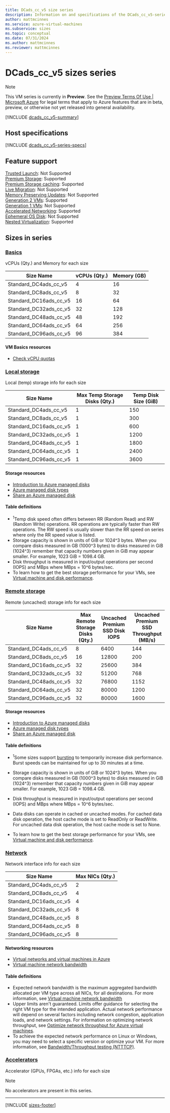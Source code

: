 ```yaml
---
title: DCads_cc_v5 size series
description: Information on and specifications of the DCads_cc_v5-series sizes
author: mattmcinnes
ms.service: azure-virtual-machines
ms.subservice: sizes
ms.topic: conceptual
ms.date: 07/31/2024
ms.author: mattmcinnes
ms.reviewer: mattmcinnes
---
```


# DCads_cc_v5 sizes series
>[!NOTE]
>This VM series is currently in **Preview**. See the [Preview Terms Of Use | Microsoft Azure](https://azure.microsoft.com/support/legal/preview-supplemental-terms/) for legal terms that apply to Azure features that are in beta, preview, or otherwise not yet released into general availability. 

[!INCLUDE [dcads_cc_v5-summary](./includes/dcadsccv5-series-summary.md)]

## Host specifications
[!INCLUDE [dcads_cc_v5-series-specs](./includes/dcadsccv5-series-specs.md)]

## Feature support
[Trusted Launch](../../trusted-launch.md): Not Supported <br>
[Premium Storage](../../premium-storage-performance.md): Supported <br>[Premium Storage caching](../../premium-storage-performance.md): Supported <br>[Live Migration](../../maintenance-and-updates.md): Not Supported <br>[Memory Preserving Updates](../../maintenance-and-updates.md): Not Supported <br>[Generation 2 VMs](../../generation-2.md): Supported <br>[Generation 1 VMs](../../generation-2.md): Not Supported <br>[Accelerated Networking](/azure/virtual-network/create-vm-accelerated-networking-cli): Supported <br>[Ephemeral OS Disk](../../ephemeral-os-disks.md): Not Supported <br>[Nested Virtualization](/virtualization/hyper-v-on-windows/user-guide/nested-virtualization): Supported <br>

## Sizes in series

### [Basics](#tab/sizebasic)

vCPUs (Qty.) and Memory for each size

| Size Name | vCPUs (Qty.) | Memory (GB) |
| --- | --- | --- |
| Standard_DC4ads_cc_v5 | 4 | 16 |
| Standard_DC8ads_cc_v5 | 8 | 32 |
| Standard_DC16ads_cc_v5 | 16 | 64 |
| Standard_DC32ads_cc_v5 | 32 | 128 |
| Standard_DC48ads_cc_v5 | 48 | 192 |
| Standard_DC64ads_cc_v5 | 64 | 256 |
| Standard_DC96ads_cc_v5 | 96 | 384 |

#### VM Basics resources
- [Check vCPU quotas](../../../virtual-machines/quotas.md)

### [Local storage](#tab/sizestoragelocal)

Local (temp) storage info for each size

| Size Name | Max Temp Storage Disks (Qty.) | Temp Disk Size (GiB) |
| --- | --- | --- |
| Standard_DC4ads_cc_v5 | 1 | 150 |
| Standard_DC8ads_cc_v5 | 1 | 300 |
| Standard_DC16ads_cc_v5 | 1 | 600 |
| Standard_DC32ads_cc_v5 | 1 | 1200 |
| Standard_DC48ads_cc_v5 | 1 | 1800 |
| Standard_DC64ads_cc_v5 | 1 | 2400 |
| Standard_DC96ads_cc_v5 | 1 | 3600 |

#### Storage resources
- [Introduction to Azure managed disks](../../../virtual-machines/managed-disks-overview.md)
- [Azure managed disk types](../../../virtual-machines/disks-types.md)
- [Share an Azure managed disk](../../../virtual-machines/disks-shared.md)

#### Table definitions
- <sup>1</sup>Temp disk speed often differs between RR (Random Read) and RW (Random Write) operations. RR operations are typically faster than RW operations. The RW speed is usually slower than the RR speed on series where only the RR speed value is listed.
- Storage capacity is shown in units of GiB or 1024^3 bytes. When you compare disks measured in GB (1000^3 bytes) to disks measured in GiB (1024^3) remember that capacity numbers given in GiB may appear smaller. For example, 1023 GiB = 1098.4 GB.
- Disk throughput is measured in input/output operations per second (IOPS) and MBps where MBps = 10^6 bytes/sec.
- To learn how to get the best storage performance for your VMs, see [Virtual machine and disk performance](../../../virtual-machines/disks-performance.md).

### [Remote storage](#tab/sizestorageremote)

Remote (uncached) storage info for each size

| Size Name | Max Remote Storage Disks (Qty.) | Uncached Premium SSD Disk IOPS | Uncached Premium SSD Throughput (MB/s) |
| --- | --- | --- | --- |
| Standard_DC4ads_cc_v5 | 8 | 6400 | 144 |
| Standard_DC8ads_cc_v5 | 16 | 12800 | 200 |
| Standard_DC16ads_cc_v5 | 32 | 25600 | 384 |
| Standard_DC32ads_cc_v5 | 32 | 51200 | 768 |
| Standard_DC48ads_cc_v5 | 32 | 76800 | 1152 |
| Standard_DC64ads_cc_v5 | 32 | 80000 | 1200 |
| Standard_DC96ads_cc_v5 | 32 | 80000 | 1600 |

#### Storage resources
- [Introduction to Azure managed disks](../../../virtual-machines/managed-disks-overview.md)
- [Azure managed disk types](../../../virtual-machines/disks-types.md)
- [Share an Azure managed disk](../../../virtual-machines/disks-shared.md)

#### Table definitions
- <sup>1</sup>Some sizes support [bursting](../../disk-bursting.md) to temporarily increase disk performance. Burst speeds can be maintained for up to 30 minutes at a time.

- Storage capacity is shown in units of GiB or 1024^3 bytes. When you compare disks measured in GB (1000^3 bytes) to disks measured in GiB (1024^3) remember that capacity numbers given in GiB may appear smaller. For example, 1023 GiB = 1098.4 GB.
- Disk throughput is measured in input/output operations per second (IOPS) and MBps where MBps = 10^6 bytes/sec.
- Data disks can operate in cached or uncached modes. For cached data disk operation, the host cache mode is set to ReadOnly or ReadWrite. For uncached data disk operation, the host cache mode is set to None.
- To learn how to get the best storage performance for your VMs, see [Virtual machine and disk performance](../../../virtual-machines/disks-performance.md).


### [Network](#tab/sizenetwork)

Network interface info for each size

| Size Name | Max NICs (Qty.) |
| --- | --- |
| Standard_DC4ads_cc_v5 | 2 |
| Standard_DC8ads_cc_v5 | 4 |
| Standard_DC16ads_cc_v5 | 4 |
| Standard_DC32ads_cc_v5 | 8 |
| Standard_DC48ads_cc_v5 | 8 |
| Standard_DC64ads_cc_v5 | 8 |
| Standard_DC96ads_cc_v5 | 8 |

#### Networking resources
- [Virtual networks and virtual machines in Azure](/azure/virtual-network/network-overview)
- [Virtual machine network bandwidth](/azure/virtual-network/virtual-machine-network-throughput)

#### Table definitions
- Expected network bandwidth is the maximum aggregated bandwidth allocated per VM type across all NICs, for all destinations. For more information, see [Virtual machine network bandwidth](/azure/virtual-network/virtual-machine-network-throughput)
- Upper limits aren't guaranteed. Limits offer guidance for selecting the right VM type for the intended application. Actual network performance will depend on several factors including network congestion, application loads, and network settings. For information on optimizing network throughput, see [Optimize network throughput for Azure virtual machines](/azure/virtual-network/virtual-network-optimize-network-bandwidth). 
-  To achieve the expected network performance on Linux or Windows, you may need to select a specific version or optimize your VM. For more information, see [Bandwidth/Throughput testing (NTTTCP)](/azure/virtual-network/virtual-network-bandwidth-testing).

### [Accelerators](#tab/sizeaccelerators)

Accelerator (GPUs, FPGAs, etc.) info for each size

> [!NOTE]
> No accelerators are present in this series.

---

[!INCLUDE [sizes-footer](../includes/sizes-footer.md)]


